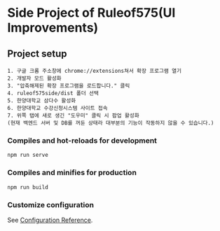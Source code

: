 # Side Project of Ruleof575(UI Improvements)

## Project setup
```
1. 구글 크롬 주소창에 chrome://extensions쳐서 확장 프로그램 열기
2. 개발자 모드 활성화
3. "압축해제된 확장 프로그램을 로드합니다." 클릭
4. ruleof575side/dist 폴더 선택
5. 한양대학교 삼다수 활성화
6. 한양대학교 수강신청시스템 사이트 접속
7. 위쪽 탭에 새로 생긴 "도우미" 클릭 시 팝업 활성화
(현재 백엔드 서버 및 DB를 꺼둔 상태라 대부분의 기능이 작동하지 않을 수 있습니다.)
```

### Compiles and hot-reloads for development
```
npm run serve
```

### Compiles and minifies for production
```
npm run build
```

### Customize configuration
See [Configuration Reference](https://cli.vuejs.org/config/).
